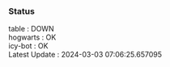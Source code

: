 ### Status


table : DOWN  
hogwarts : OK  
icy-bot : OK  
Latest Update : 2024-03-03 07:06:25.657095
